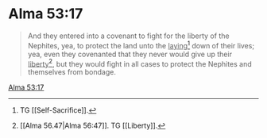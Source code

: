 # Alma 53:17

> And they entered into a covenant to fight for the liberty of the Nephites, yea, to protect the land unto the <u>laying</u>[^a] down of their lives; yea, even they covenanted that they never would give up their <u>liberty</u>[^b], but they would fight in all cases to protect the Nephites and themselves from bondage.

[Alma 53:17](https://www.churchofjesuschrist.org/study/scriptures/bofm/alma/53?lang=eng&id=p17#p17)


[^a]: TG [[Self-Sacrifice]].
[^b]: [[Alma 56.47|Alma 56:47]]. TG [[Liberty]].
